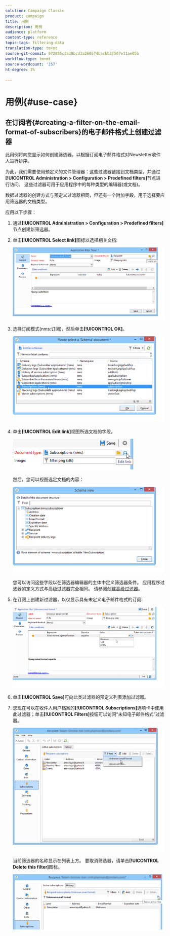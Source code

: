 ```yaml
---
solution: Campaign Classic
product: campaign
title: 用例
description: 用例
audience: platform
content-type: reference
topic-tags: filtering-data
translation-type: tm+mt
source-git-commit: 972885c3a38bcd3a260574bacbb3f507e11ae05b
workflow-type: tm+mt
source-wordcount: '257'
ht-degree: 3%

---
```



# 用例{#use-case}

## 在订阅者{#creating-a-filter-on-the-email-format-of-subscribers}的电子邮件格式上创建过滤器

此用例将向您显示如何创建筛选器，以根据订阅电子邮件格式对Newsletter收件人进行排序。

为此，我们需要使用预定义的文件管理器：这些过滤器链接到文档类型，并通过&#x200B;**[!UICONTROL Administration > Configuration > Predefined filters]**&#x200B;节点进行访问。 这些过滤器可用于应用程序中的每种类型的编辑器(或文档)。

数据过滤器的创建方式与预定义过滤器相同，但还有一个附加字段，用于选择要应用筛选器的文档类型。

应用以下步骤：

1. 通过&#x200B;**[!UICONTROL Administration > Configuration > Predefined filters]**&#x200B;节点创建新筛选器。
1. 单击&#x200B;**[!UICONTROL Select link]**&#x200B;图标以选择相关文档:

   ![](assets/s_ncs_user_filter_choose_schema.png)

1. 选择订阅模式(nms:订阅)，然后单击&#x200B;**[!UICONTROL OK]**。

   ![](assets/s_ncs_user_filter_select_schema.png)

1. 单击&#x200B;**[!UICONTROL Edit link]**&#x200B;视图所选文档的字段。

   ![](assets/s_ncs_user_filter_edit_schema.png)

   然后，您可以视图选定文档的内容：

   ![](assets/s_ncs_user_filter_view_schema.png)

   您可以访问这些字段以在筛选器编辑器的主体中定义筛选器条件。 应用程序过滤器的定义方式与高级过滤器完全相同。 请参阅[创建高级过滤器](../../platform/using/creating-filters.md#creating-an-advanced-filter)。

1. 在订阅上创建新过滤器，以仅显示具有未定义电子邮件格式的订阅:

   ![](assets/s_ncs_user_filter_parameters.png)

1. 单击&#x200B;**[!UICONTROL Save]**&#x200B;可向此类过滤器的预定义列表添加过滤器。
1. 您现在可以在收件人用户档案的&#x200B;**[!UICONTROL Subscriptions]**&#x200B;选项卡中使用此过滤器；单击&#x200B;**[!UICONTROL Filters]**&#x200B;按钮可以访问“未知电子邮件格式”过滤器。

   ![](assets/s_ncs_user_filter_on_events.png)

   当前筛选器的名称显示在列表上方。 要取消筛选器，请单击&#x200B;**[!UICONTROL Delete this filter]**&#x200B;图标。

   ![](assets/s_ncs_user_filter_on_subscriptions.png)


